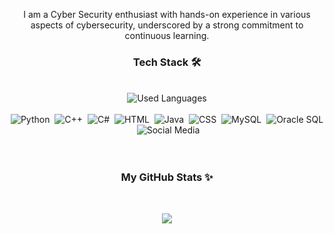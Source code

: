 <p align="center">
  I am a Cyber Security enthusiast with hands-on experience in various aspects of cybersecurity, underscored by a
  strong commitment to continuous learning.
</p>

<h3 align="center">Tech Stack 🛠</h3>
<br>
<div align="center">
  <img src="https://github-readme-stats.vercel.app/api/top-langs?username=mennahmabrouk&show_icons=true&locale=en&layout=compact&theme=radical" alt="Used Languages" />
  <br><br>
  <img src="https://img.shields.io/badge/Python-05122A?style=for-the-badge&logo=python&logoColor=blue" alt="Python">&nbsp;
  <img src="https://img.shields.io/badge/C++-05122A?style=for-the-badge&logo=cplusplus&logoColor=00599C" alt="C++">&nbsp;
  <img src="https://img.shields.io/badge/C%23-05122A?style=for-the-badge&logo=csharp&logoColor=239120" alt="C#">&nbsp;
  <img src="https://img.shields.io/badge/HTML-05122A?style=for-the-badge&logo=html5&logoColor=e34f26" alt="HTML">&nbsp;
  <img src="https://img.shields.io/badge/Java-05122A?style=for-the-badge&logo=java&logoColor=007396" alt="Java">&nbsp;
  <img src="https://img.shields.io/badge/CSS-05122A?style=for-the-badge&logo=css3&logoColor=1572B6" alt="CSS">&nbsp;
  <img src="https://img.shields.io/badge/MySQL-05122A?style=for-the-badge&logo=mysql&logoColor=4479A1" alt="MySQL">&nbsp;
  <img src="https://img.shields.io/badge/Oracle_SQL-05122A?style=for-the-badge&logo=oracle&logoColor=red" alt="Oracle SQL">&nbsp;
  <img src="https://img.shields.io/badge/Social_Media-05122A?style=for-the-badge&logo=twitter&logoColor=1DA1F2" alt="Social Media">&nbsp;
</div>
<br><br>

<h3 align="center">My GitHub Stats ✨</h3>
<br>
<p align="center">
  <img src="https://github-readme-stats.vercel.app/api?username=fatemaahmedhabib&show_icons=true&theme=radical&line_height=27">
</p>
